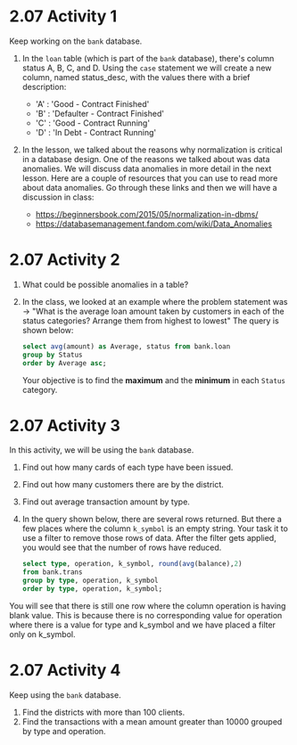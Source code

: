 # 2.07 Activity 1

Keep working on the `bank` database.

1. In the `loan` table (which is part of the `bank` database), there's column status A, B, C, and D. Using the `case` statement we will create a new column, named status_desc, with the values there with a brief description:

    - 'A' : 'Good - Contract Finished'
    - 'B' : 'Defaulter - Contract Finished'
    - 'C' : 'Good - Contract Running'
    - 'D' : 'In Debt - Contract Running'


2. In the lesson, we talked about the reasons why normalization is critical in a database design. One of the reasons we talked about was data anomalies. We will discuss data anomalies in more detail in the next lesson. Here are a couple of resources that you can use to read more about data anomalies. Go through these links and then we will have a discussion in class:

    - https://beginnersbook.com/2015/05/normalization-in-dbms/
    - https://databasemanagement.fandom.com/wiki/Data_Anomalies


# 2.07 Activity 2

1. What could be possible anomalies in a table?

2. In the class, we looked at an example where the problem statement was -> "What is the average loan amount taken by customers in each of the status categories?     Arrange them from highest to lowest"
  The query is shown below: 

    ```sql
    select avg(amount) as Average, status from bank.loan
    group by Status
    order by Average asc;
    ```
  
    Your objective is to find the **maximum** and the **minimum** in each `Status` category. 
  

  # 2.07 Activity 3

In this activity, we will be using the `bank` database.

1. Find out how many cards of each type have been issued.
2. Find out how many customers there are by the district.
3. Find out average transaction amount by type.
4. In the query shown below, there are several rows returned. But there a few places where the column `k_symbol` is an empty string. Your task it to use a filter to remove those rows of data. After the filter gets applied, you would see that the number of rows have reduced.

    ```sql
    select type, operation, k_symbol, round(avg(balance),2)
    from bank.trans
    group by type, operation, k_symbol
    order by type, operation, k_symbol;
    ```

You will see that there is still one row where the column operation is having blank value. This is because there is no corresponding value for operation where there is a value for type and k_symbol and we have placed a filter only on k_symbol.


# 2.07 Activity 4

Keep using the `bank` database.

1. Find the districts with more than 100 clients.
2. Find the transactions with a mean amount greater than 10000 grouped by type and operation.